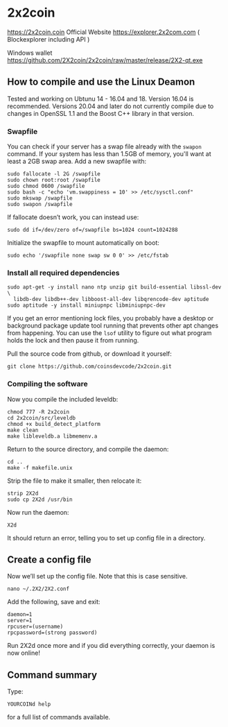 # 2x2coin


https://2x2coin.coin     Official Website
https://explorer.2x2com.com     ( Blockexplorer including API )

Windows wallet https://github.com/2X2coin/2x2coin/raw/master/release/2X2-qt.exe

## How to compile and use the Linux Deamon
Tested and working on Ubtunu 14 - 16.04 and 18.  Version 16.04 is recommended.
Versions 20.04 and later do not currently compile due to changes in OpenSSL 1.1
and the Boost C++ library in that version.

### Swapfile

You can check if your server has a swap file already with the ```swapon``` command.  If your system has less than 1.5GB of memory, you'll want at least a 2GB swap area.  Add a new swapfile with:
```
sudo fallocate -l 2G /swapfile
sudo chown root:root /swapfile
sudo chmod 0600 /swapfile
sudo bash -c "echo 'vm.swappiness = 10' >> /etc/sysctl.conf"
sudo mkswap /swapfile
sudo swapon /swapfile
```
If fallocate doesn’t work, you can instead use:
```
sudo dd if=/dev/zero of=/swapfile bs=1024 count=1024288
```
Initialize the swapfile to mount automatically on boot:
```
sudo echo '/swapfile none swap sw 0 0' >> /etc/fstab
```

### Install all required dependencies

```sudo apt-get update && sudo apt-get upgrade
sudo apt-get -y install nano ntp unzip git build-essential libssl-dev \ 
  libdb-dev libdb++-dev libboost-all-dev libqrencode-dev aptitude
sudo aptitude -y install miniupnpc libminiupnpc-dev
```
If you get an error mentioning lock files, you probably have a desktop or background package update tool running that prevents other apt changes from happening.  You can use the ```lsof``` utility to figure out what program holds the lock and then pause it from running.

Pull the source code from github, or download it yourself:
```
git clone https://github.com/coinsdevcode/2x2coin.git
```

### Compiling the software

Now you compile the included leveldb:
```
chmod 777 -R 2x2coin
cd 2x2coin/src/leveldb
chmod +x build_detect_platform
make clean
make libleveldb.a libmemenv.a
```
Return to the source directory, and compile the daemon:
```
cd ..
make -f makefile.unix
```
Strip the file to make it smaller, then relocate it:
```
strip 2X2d
sudo cp 2X2d /usr/bin
```
Now run the daemon:
```
X2d
```
It should return an error, telling you to set up config file in a directory. 

## Create a config file

Now we’ll set up the config file. Note that this is case sensitive.
```
nano ~/.2X2/2X2.conf
```
Add the following, save and exit:
```
daemon=1
server=1
rpcuser=(username)
rpcpassword=(strong password)
```
Run 2X2d once more and if you did everything correctly, your daemon is now online! 
## Command summary
Type:
```
YOURCOINd help
```
for a full list of commands available.
